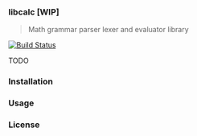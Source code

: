 ### libcalc [WIP]

> Math grammar parser lexer and evaluator library

[![Build Status](https://travis-ci.org/b37t1td/libcalc.svg?branch=master)](https://travis-ci.org/b37t1td/libcalc)


TODO

### Installation

### Usage

### License


